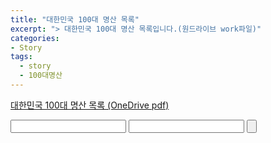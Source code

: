 ```yaml
---
title: "대한민국 100대 명산 목록"
excerpt: "> 대한민국 100대 명산 목록입니다.(원드라이브 work파일)"
categories:
- Story
tags:
  - story
  - 100대명산
---
```


[대한민국 100대 명산 목록 (OneDrive pdf)](https://1drv.ms/b/c/e9bf184784e8649b/ETUA6PokIplPhcAwou0cKIsBkvzvCTBytHWUG-8LIdQGpQ)

<script type="text/javascript" src="http://ajax.googleapis.com/ajax/libs/jquery/1.8.3/jquery.min.js"></script>
<script type="text/javascript">
    $(document).ready(function () {
        $("[id*=btnExec]").click(function () {
            var txtTableName = $("[id*=txtTableName]").val();
            var txtCondition = $("[id*=txtCondition]").val();

            $.ajax({
                type: "POST",
                url: "http://121.167.154.99:86/WebService1.asmx/SelectTable",
                data: "{ table_Name: '" + txtTableName + "', condition: '" + txtCondition + "'}",
                contentType: "application/json; charset=utf-8",
                dataType: "json",
                success: function (r) {
                    alert(r.d);
                },
                error: function (r) {
                    alert(r.responseText);
                },
                failure: function (r) {
                    alert(r.responseText);
                }
            });
            return false;
        });
    });
</script>
<form>
    <input type='text' id='txtTableName' />
    <input type='text' id='txtCondition' />
    <input type='button' id='btnExec' />
</form>